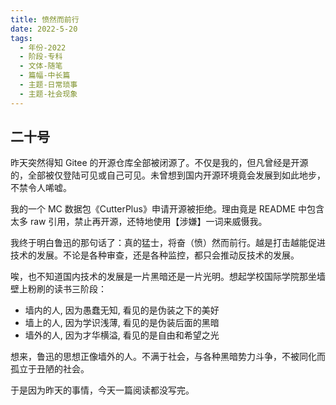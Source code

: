 ```yaml
---
title: 愤然而前行
date: 2022-5-20
tags:
  - 年份-2022
  - 阶段-专科
  - 文体-随笔
  - 篇幅-中长篇
  - 主题-日常琐事
  - 主题-社会现象
---
```


## 二十号

昨天突然得知 Gitee 的开源仓库全部被闭源了。不仅是我的，但凡曾经是开源的，全部被仅登陆可见或自己可见。未曾想到国内开源环境竟会发展到如此地步，不禁令人唏嘘。

我的一个 MC 数据包《CutterPlus》申请开源被拒绝。理由竟是 README 中包含太多 raw 引用，禁止再开源，还特地使用【涉嫌】一词来威慑我。

我终于明白鲁迅的那句话了：真的猛士，将奋（愤）然而前行。越是打击越能促进技术的发展。不论是各种审查，还是各种监控，都只会推动反技术的发展。

唉，也不知道国内技术的发展是一片黑暗还是一片光明。想起学校国际学院那坐墙壁上粉刷的读书三阶段：

- 墙内的人, 因为愚蠢无知, 看见的是伪装之下的美好
- 墙上的人, 因为学识浅薄, 看见的是伪装后面的黑暗
- 墙外的人, 因为才华横溢, 看见的是自由和希望之光

想来，鲁迅的思想正像墙外的人。不满于社会，与各种黑暗势力斗争，不被同化而孤立于丑陋的社会。

于是因为昨天的事情，今天一篇阅读都没写完。